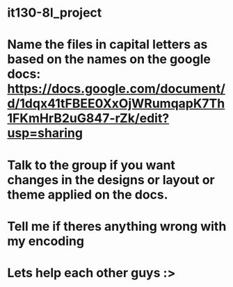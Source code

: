 # it130-8l_project
# Name the files in capital letters as based on the names on the google docs: https://docs.google.com/document/d/1dqx41tFBEE0XxOjWRumqapK7Th1FKmHrB2uG847-rZk/edit?usp=sharing
# Talk to the group if you want changes in the designs or layout or theme applied on the docs.
# Tell me if theres anything wrong with my encoding
# Lets help each other guys :>
